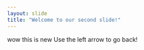 ```yaml
---
layout: slide
title: "Welcome to our second slide!"
---
```

wow this is new
Use the left arrow to go back!
